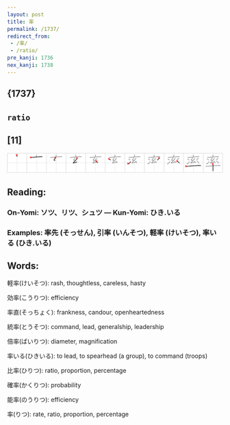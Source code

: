 ```yaml
---
layout: post
title: 率
permalink: /1737/
redirect_from:
 - /率/
 - /ratio/
pre_kanji: 1736
nex_kanji: 1738
---
```


## {1737}

## `ratio`

## [11]

<div class="stroke"><img src="../images/E78E87.png" /></div>

## Reading:

### On-Yomi: ソツ、リツ、シュツ &mdash; Kun-Yomi: ひき.いる

### Examples: 率先 (そっせん), 引率 (いんそつ), 軽率 (けいそつ), 率いる (ひき.いる)

## Words:

軽率(けいそつ): rash, thoughtless, careless, hasty

効率(こうりつ): efficiency

率直(そっちょく): frankness, candour, openheartedness

統率(とうそつ): command, lead, generalship, leadership

倍率(ばいりつ): diameter, magnification

率いる(ひきいる): to lead, to spearhead (a group), to command (troops)

比率(ひりつ): ratio, proportion, percentage

確率(かくりつ): probability

能率(のうりつ): efficiency

率(りつ): rate, ratio, proportion, percentage
